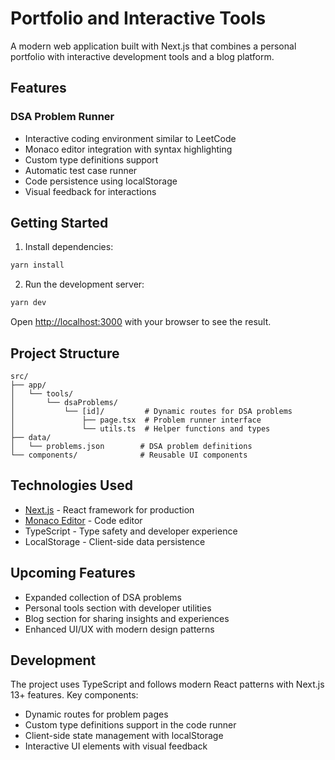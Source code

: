 # Portfolio and Interactive Tools

A modern web application built with Next.js that combines a personal portfolio with interactive development tools and a blog platform.

## Features

### DSA Problem Runner
- Interactive coding environment similar to LeetCode
- Monaco editor integration with syntax highlighting
- Custom type definitions support
- Automatic test case runner
- Code persistence using localStorage
- Visual feedback for interactions

## Getting Started

1. Install dependencies:
```bash
yarn install
```

2. Run the development server:
```bash
yarn dev
```

Open [http://localhost:3000](http://localhost:3000) with your browser to see the result.

## Project Structure

```
src/
├── app/
│   └── tools/
│       └── dsaProblems/
│           └── [id]/         # Dynamic routes for DSA problems
│               ├── page.tsx  # Problem runner interface
│               └── utils.ts  # Helper functions and types
├── data/
│   └── problems.json        # DSA problem definitions
└── components/              # Reusable UI components
```

## Technologies Used

- [Next.js](https://nextjs.org) - React framework for production
- [Monaco Editor](https://microsoft.github.io/monaco-editor/) - Code editor
- TypeScript - Type safety and developer experience
- LocalStorage - Client-side data persistence

## Upcoming Features

- Expanded collection of DSA problems
- Personal tools section with developer utilities
- Blog section for sharing insights and experiences
- Enhanced UI/UX with modern design patterns

## Development

The project uses TypeScript and follows modern React patterns with Next.js 13+ features. Key components:

- Dynamic routes for problem pages
- Custom type definitions support in the code runner
- Client-side state management with localStorage
- Interactive UI elements with visual feedback

